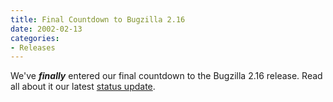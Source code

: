 ```yaml
---
title: Final Countdown to Bugzilla 2.16
date: 2002-02-13
categories:
- Releases
---
```

We've **_finally_** entered our final countdown to the Bugzilla 2.16
release. Read all about it our latest
[status update](/blog/2002/02/13/status-update).

